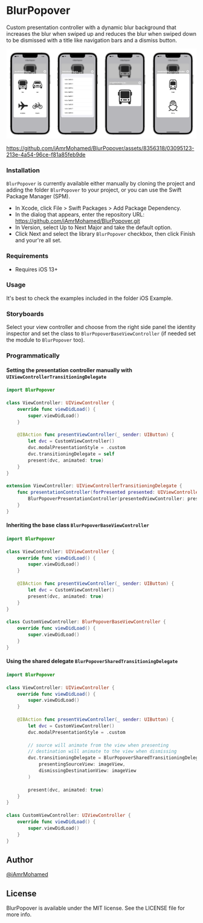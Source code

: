 # BlurPopover
Custom presentation controller with a dynamic blur background that increases the blur when swiped up and reduces the blur when swiped down to be dismissed with a title like navigation bars and a dismiss button.

![](Resources/examples.png)


https://github.com/iAmrMohamed/BlurPopover/assets/8356318/03095123-213e-4a54-96ce-f81a85feb9de


### Installation
`BlurPopover` is currently available either manually by cloning the project and adding the folder `BlurPopover` to your project, or you can use the Swift Package Manager (SPM).

- In Xcode, click File > Swift Packages > Add Package Dependency.
- In the dialog that appears, enter the repository URL: https://github.com/iAmrMohamed/BlurPopover.git
- In Version, select Up to Next Major and take the default option.
- Click Next and select the library `BlurPopover` checkbox, then click Finish and your're all set. 

### Requirements
- Requires iOS 13+

### Usage

It's best to check the examples included in the folder iOS Example.

### Storyboards
Select your view controller and choose from the right side panel the identity inspector and set the class to `BlurPopoverBaseViewController` (if needed set the module to `BlurPopover` too).

### Programmatically

#### Setting the presentation controller manually with `UIViewControllerTransitioningDelegate`
```swift
import BlurPopover

class ViewController: UIViewController {
    override func viewDidLoad() {
        super.viewDidLoad()
    }
    
    @IBAction func presentViewController(_ sender: UIButton) {
        let dvc = CustomViewController()
        dvc.modalPresentationStyle = .custom
        dvc.transitioningDelegate = self
        present(dvc, animated: true)
    }
}

extension ViewController: UIViewControllerTransitioningDelegate {
    func presentationController(forPresented presented: UIViewController, presenting: UIViewController?, source: UIViewController) -> UIPresentationController? {
        BlurPopoverPresentationController(presentedViewController: presented, presenting: presenting)
    }
}
```

#### Inheriting the base class `BlurPopoverBaseViewController`
```swift
import BlurPopover

class ViewController: UIViewController {
    override func viewDidLoad() {
        super.viewDidLoad()
    }
    
    @IBAction func presentViewController(_ sender: UIButton) {
        let dvc = CustomViewController()
        present(dvc, animated: true)
    }
}

class CustomViewController: BlurPopoverBaseViewController {
    override func viewDidLoad() {
        super.viewDidLoad()
    }
}
```

#### Using the shared delegate `BlurPopoverSharedTransitioningDelegate`
```swift
import BlurPopover

class ViewController: UIViewController {
    override func viewDidLoad() {
        super.viewDidLoad()
    }
    
    @IBAction func presentViewController(_ sender: UIButton) {
        let dvc = CustomViewController()
        dvc.modalPresentationStyle = .custom
        
        // source will animate from the view when presenting
        // destination will animate to the view when dismissing
        dvc.transitioningDelegate = BlurPopoverSharedTransitioningDelegate.sharedDelegate(
            presentingSourceView: imageView,
            dismissingDestinationView: imageView
        )
        
        present(dvc, animated: true)
    }
}

class CustomViewController: UIViewController {
    override func viewDidLoad() {
        super.viewDidLoad()
    }
}
```

## Author
[@iAmrMohamed](https://twitter.com/iAmrMohamed)

## License

BlurPopover is available under the MIT license. See the LICENSE file for more info.
